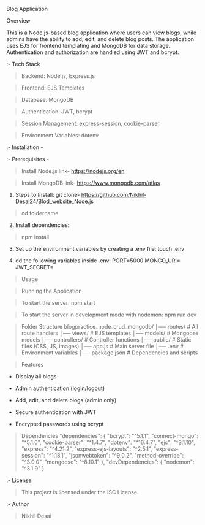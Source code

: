 Blog Application

Overview

This is a Node.js-based blog application where users can view blogs, while admins have the ability to add, edit, and delete blog posts. The application uses EJS for frontend templating and MongoDB for data storage. Authentication and authorization are handled using JWT and bcrypt.

:- Tech Stack

> Backend: Node.js, Express.js

> Frontend: EJS Templates

> Database: MongoDB

> Authentication: JWT, bcrypt

> Session Management: express-session, cookie-parser

> Environment Variables: dotenv

:- Installation -

:- Prerequisites - 

> Install Node.js 
link- https://nodejs.org/en

> Install MongoDB
link- https://www.mongodb.com/atlas

1. Steps to Install:
git clone- https://github.com/Nikhil-Desai24/Blod_website_Node.js

> cd foldername

2. Install dependencies:
> npm install

3. Set up the environment variables by creating a .env file:
touch .env

4. dd the following variables inside .env:
PORT=5000
MONGO_URI=<your-mongodb-connection-string>
JWT_SECRET=<your-secret-key>

> Usage

> Running the Application

> To start the server:
npm start

> To start the server in development mode with nodemon:
npm run dev

> Folder Structure
blogpractice_node_crud_mongodb/
│── routes/              # All route handlers
│── views/               # EJS templates
│── models/              # Mongoose models
│── controllers/         # Controller functions
│── public/              # Static files (CSS, JS, images)
│── app.js               # Main server file
│── .env                 # Environment variables
│── package.json         # Dependencies and scripts


> Features

+ Display all blogs

+ Admin authentication (login/logout)

+ Add, edit, and delete blogs (admin only)

+ Secure authentication with JWT

+ Encrypted passwords using bcrypt

> Dependencies
    "dependencies": {
  "bcrypt": "^5.1.1",
  "connect-mongo": "^5.1.0",
  "cookie-parser": "^1.4.7",
  "dotenv": "^16.4.7",
  "ejs": "^3.1.10",
  "express": "^4.21.2",
  "express-ejs-layouts": "^2.5.1",
  "express-session": "^1.18.1",
  "jsonwebtoken": "^9.0.2",
  "method-override": "^3.0.0",
  "mongoose": "^8.10.1"
},
"devDependencies": {
  "nodemon": "^3.1.9"
}

:- License

> This project is licensed under the ISC License.

:- Author

> Nikhil Desai